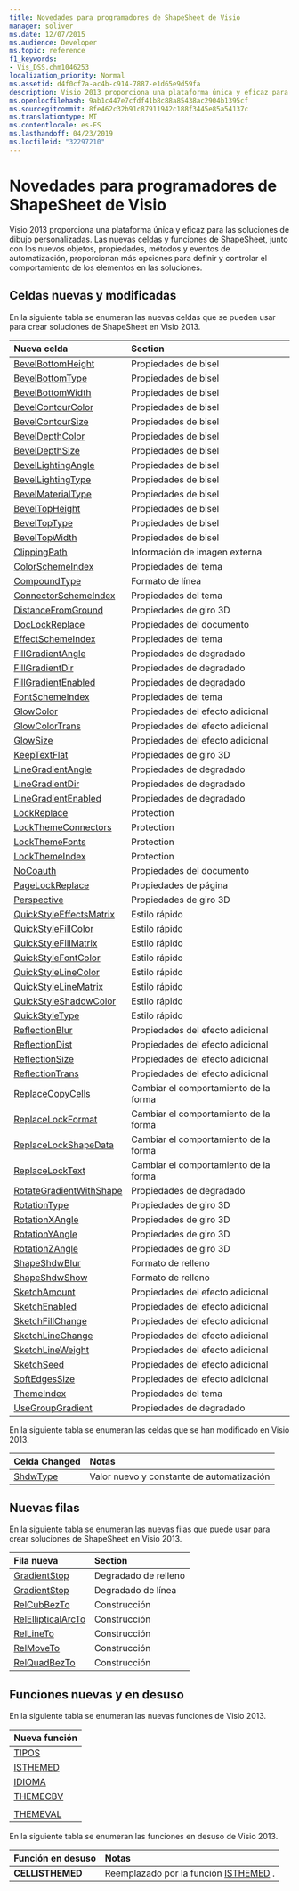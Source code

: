 ```yaml
---
title: Novedades para programadores de ShapeSheet de Visio
manager: soliver
ms.date: 12/07/2015
ms.audience: Developer
ms.topic: reference
f1_keywords:
- Vis_DSS.chm1046253
localization_priority: Normal
ms.assetid: d4f0cf7a-ac4b-c914-7887-e1d65e9d59fa
description: Visio 2013 proporciona una plataforma única y eficaz para las soluciones de dibujo personalizadas. Las nuevas celdas y funciones de ShapeSheet, junto con los nuevos objetos, propiedades, métodos y eventos de automatización, proporcionan más opciones para definir y controlar el comportamiento de los elementos en las soluciones.
ms.openlocfilehash: 9ab1c447e7cfdf41b8c88a85438ac2904b1395cf
ms.sourcegitcommit: 8fe462c32b91c87911942c188f3445e85a54137c
ms.translationtype: MT
ms.contentlocale: es-ES
ms.lasthandoff: 04/23/2019
ms.locfileid: "32297210"
---
```

# <a name="whats-new-for-visio-shapesheet-developers"></a>Novedades para programadores de ShapeSheet de Visio

Visio 2013 proporciona una plataforma única y eficaz para las soluciones de dibujo personalizadas. Las nuevas celdas y funciones de ShapeSheet, junto con los nuevos objetos, propiedades, métodos y eventos de automatización, proporcionan más opciones para definir y controlar el comportamiento de los elementos en las soluciones.
  
## <a name="new-and-changed-cells"></a>Celdas nuevas y modificadas
<a name="vis15_WhatsNew_Cells"> </a>

En la siguiente tabla se enumeran las nuevas celdas que se pueden usar para crear soluciones de ShapeSheet en Visio 2013.
  
|**Nueva celda**|**Section**|
|:-----|:-----|
|[BevelBottomHeight](bevelbottomheight-cell-bevel-properties-section.md) <br/> |Propiedades de bisel  <br/> |
|[BevelBottomType](bevelbottomtype-cell-bevel-properties-section.md) <br/> |Propiedades de bisel  <br/> |
|[BevelBottomWidth](bevelbottomwidth-cell-bevel-properties-section.md) <br/> |Propiedades de bisel  <br/> |
|[BevelContourColor](bevelcontourcolor-cell-bevel-properties-section.md) <br/> |Propiedades de bisel  <br/> |
|[BevelContourSize](bevelcontoursize-cell-bevel-properties-section.md) <br/> |Propiedades de bisel  <br/> |
|[BevelDepthColor](beveldepthcolor-cell-bevel-properties-section.md) <br/> |Propiedades de bisel  <br/> |
|[BevelDepthSize](beveldepthsize-cell-bevel-properties-section.md) <br/> |Propiedades de bisel  <br/> |
|[BevelLightingAngle](bevellightingangle-cell-bevel-properties-section.md) <br/> |Propiedades de bisel  <br/> |
|[BevelLightingType](bevellightingtype-cell-bevel-properties-section.md) <br/> |Propiedades de bisel  <br/> |
|[BevelMaterialType](bevelmaterialtype-cell-bevel-properties-section.md) <br/> |Propiedades de bisel  <br/> |
|[BevelTopHeight](beveltopheight-cell-bevel-properties-section.md) <br/> |Propiedades de bisel  <br/> |
|[BevelTopType](beveltoptype-cell-bevel-properties-section.md) <br/> |Propiedades de bisel  <br/> |
|[BevelTopWidth](beveltopwidth-cell-bevel-properties-section.md) <br/> |Propiedades de bisel  <br/> |
|[ClippingPath](clippingpath-cell-foreign-image-info-section.md) <br/> |Información de imagen externa  <br/> |
|[ColorSchemeIndex](colorschemeindex-cell-theme-properties-section.md) <br/> |Propiedades del tema  <br/> |
|[CompoundType](compoundtype-cell-line-format-section.md) <br/> |Formato de línea  <br/> |
|[ConnectorSchemeIndex](connectorschemeindex-cell-theme-properties-section.md) <br/> |Propiedades del tema  <br/> |
|[DistanceFromGround](distancefromground-cell-3-d-rotation-properties.md) <br/> |Propiedades de giro 3D  <br/> |
|[DocLockReplace](doclockreplace-cell-document-properties-section.md) <br/> |Propiedades del documento  <br/> |
|[EffectSchemeIndex](effectschemeindex-cell-theme-properties-section.md) <br/> |Propiedades del tema  <br/> |
|[FillGradientAngle](fillgradientangle-cell-gradient-properties-section.md) <br/> |Propiedades de degradado  <br/> |
|[FillGradientDir](fillgradientdir-cell-gradient-properties-section.md) <br/> |Propiedades de degradado  <br/> |
|[FillGradientEnabled](fillgradientenabled-cell-gradient-properties-section.md) <br/> |Propiedades de degradado  <br/> |
|[FontSchemeIndex](fontschemeindex-cell-theme-properties-section.md) <br/> |Propiedades del tema  <br/> |
|[GlowColor](glowcolor-cell-additional-effect-properties-section.md) <br/> |Propiedades del efecto adicional  <br/> |
|[GlowColorTrans](glowcolortrans-cell-additional-effect-properties-section.md) <br/> |Propiedades del efecto adicional  <br/> |
|[GlowSize](glowsize-cell-additional-effect-properties-section.md) <br/> |Propiedades del efecto adicional  <br/> |
|[KeepTextFlat](keeptextflat-cell-3-d-rotation-properties-section.md) <br/> |Propiedades de giro 3D  <br/> |
|[LineGradientAngle](linegradientangle-cell-gradient-properties-section.md) <br/> |Propiedades de degradado  <br/> |
|[LineGradientDir](linegradientdir-cell-gradient-properties-section.md) <br/> |Propiedades de degradado  <br/> |
|[LineGradientEnabled](linegradientenabled-cell-gradient-properties-section.md) <br/> |Propiedades de degradado  <br/> |
|[LockReplace](lockreplace-cell-protection-section.md) <br/> |Protection  <br/> |
|[LockThemeConnectors](lockthemeconnectors-cell-protection-section.md) <br/> |Protection  <br/> |
|[LockThemeFonts](lockthemefonts-cell-protection-section.md) <br/> |Protection  <br/> |
|[LockThemeIndex](lockthemeindex-cell-protection-section.md) <br/> |Protection  <br/> |
|[NoCoauth](nocoauth-cell-document-properties-section.md) <br/> |Propiedades del documento  <br/> |
|[PageLockReplace](pagelockreplace-cell-page-properties-section.md) <br/> |Propiedades de página  <br/> |
|[Perspective](perspective-cell-3-d-rotation-properties-section.md) <br/> |Propiedades de giro 3D  <br/> |
|[QuickStyleEffectsMatrix](quickstyleeffectsmatrix-cell-quick-style-section.md) <br/> |Estilo rápido  <br/> |
|[QuickStyleFillColor](quickstylefillcolor-cell-quick-style-section.md) <br/> |Estilo rápido  <br/> |
|[QuickStyleFillMatrix](quickstylefillmatrix-cell-quick-style-section.md) <br/> |Estilo rápido  <br/> |
|[QuickStyleFontColor](quickstylefontcolor-cell-quick-style-section.md) <br/> |Estilo rápido  <br/> |
|[QuickStyleLineColor](quickstylelinecolor-cell-quick-style-section.md) <br/> |Estilo rápido  <br/> |
|[QuickStyleLineMatrix](quickstylelinematrix-cell-quick-style-section.md) <br/> |Estilo rápido  <br/> |
|[QuickStyleShadowColor](quickstyleshadowcolor-cell-quick-style-section.md) <br/> |Estilo rápido  <br/> |
|[QuickStyleType](quickstyletype-cell-quick-style-section.md) <br/> |Estilo rápido  <br/> |
|[ReflectionBlur](reflectionblur-cell-additional-effect-properties-section.md) <br/> |Propiedades del efecto adicional  <br/> |
|[ReflectionDist](reflectiondist-cell-additional-effect-properties-section.md) <br/> |Propiedades del efecto adicional  <br/> |
|[ReflectionSize](reflectionsize-cell-additional-effect-properties-section.md) <br/> |Propiedades del efecto adicional  <br/> |
|[ReflectionTrans](reflectiontrans-cell-additional-effect-properties-section.md) <br/> |Propiedades del efecto adicional  <br/> |
|[ReplaceCopyCells](replacecopycells-cell-change-shape-behavior-section.md) <br/> |Cambiar el comportamiento de la forma  <br/> |
|[ReplaceLockFormat](replacelockformat-cell-change-shape-behavior-section.md) <br/> |Cambiar el comportamiento de la forma  <br/> |
|[ReplaceLockShapeData](replacelockshapedata-cell-change-shape-behavior-section.md) <br/> |Cambiar el comportamiento de la forma  <br/> |
|[ReplaceLockText](replacelocktext-cell-change-shape-behavior-section.md) <br/> |Cambiar el comportamiento de la forma  <br/> |
|[RotateGradientWithShape](rotategradientwithshape-cell-gradient-properties-section.md) <br/> |Propiedades de degradado  <br/> |
|[RotationType](rotationtype-cell-3-d-rotation-properties-section.md) <br/> |Propiedades de giro 3D  <br/> |
|[RotationXAngle](rotationxangle-cell-3-d-rotation-properties-section.md) <br/> |Propiedades de giro 3D  <br/> |
|[RotationYAngle](rotationyangle-cell-3-d-rotation-properties-section.md) <br/> |Propiedades de giro 3D  <br/> |
|[RotationZAngle](rotationzangle-cell-3-d-rotation-properties-section.md) <br/> |Propiedades de giro 3D  <br/> |
|[ShapeShdwBlur](shapeshdwblur-cell-fill-format-section.md) <br/> |Formato de relleno  <br/> |
|[ShapeShdwShow](shapeshdwshow-cell-fill-format-section.md) <br/> |Formato de relleno  <br/> |
|[SketchAmount](sketchamount-cell-additional-effect-properties-section.md) <br/> |Propiedades del efecto adicional  <br/> |
|[SketchEnabled](sketchenabled-cell-additional-effect-properties-section.md) <br/> |Propiedades del efecto adicional  <br/> |
|[SketchFillChange](sketchfillchange-cell-additional-effect-properties-section.md) <br/> |Propiedades del efecto adicional  <br/> |
|[SketchLineChange](sketchlinechange-cell-additional-effect-properties-section.md) <br/> |Propiedades del efecto adicional  <br/> |
|[SketchLineWeight](sketchlineweight-cell-additional-effect-properties-section.md) <br/> |Propiedades del efecto adicional  <br/> |
|[SketchSeed](sketchseed-cell-additional-effect-properties-section.md) <br/> |Propiedades del efecto adicional  <br/> |
|[SoftEdgesSize](softedgessize-cell-additional-effect-properties-section.md) <br/> |Propiedades del efecto adicional  <br/> |
|[ThemeIndex](themeindex-cell-theme-properties-section.md) <br/> |Propiedades del tema  <br/> |
|[UseGroupGradient](usegroupgradient-cell-gradient-properties-section.md) <br/> |Propiedades de degradado  <br/> |
   
En la siguiente tabla se enumeran las celdas que se han modificado en Visio 2013.
  
|**Celda Changed**|**Notas**|
|:-----|:-----|
|[ShdwType](shdwtype-cell-page-properties-section.md) <br/> |Valor nuevo y constante de automatización  <br/> |
   
## <a name="new-rows"></a>Nuevas filas
<a name="vis15_WhatsNew_Rows"> </a>

En la siguiente tabla se enumeran las nuevas filas que puede usar para crear soluciones de ShapeSheet en Visio 2013.
  
|**Fila nueva**|**Section**|
|:-----|:-----|
|[GradientStop](gradient-stop-row-fill-gradient-section.md) <br/> |Degradado de relleno  <br/> |
|[GradientStop](gradient-stop-row-line-gradient-section.md) <br/> |Degradado de línea  <br/> |
|[RelCubBezTo](relcubbezto-row-geometry-section.md) <br/> |Construcción  <br/> |
|[RelEllipticalArcTo](relellipticalarcto-row-geometry-section.md) <br/> |Construcción  <br/> |
|[RelLineTo](rellineto-row-geometry-section.md) <br/> |Construcción  <br/> |
|[RelMoveTo](relmoveto-row-geometry-section.md) <br/> |Construcción  <br/> |
|[RelQuadBezTo](relquadbezto-row-geometry-section.md) <br/> |Construcción  <br/> |
   
## <a name="new-and-deprecated-functions"></a>Funciones nuevas y en desuso
<a name="vis15_WhatsNew_Functions"> </a>

En la siguiente tabla se enumeran las nuevas funciones de Visio 2013.
  
|**Nueva función**|
|:-----|
|[TIPOS](font-function.md) <br/> |
|[ISTHEMED](isthemed-function.md) <br/> |
|[IDIOMA](language-function.md) <br/> |
|[THEMECBV](themecbv-function.md) <br/> |
||
|[THEMEVAL](themeval-function.md) <br/> |
   
En la siguiente tabla se enumeran las funciones en desuso de Visio 2013.
  
|**Función en desuso**|**Notas**|
|:-----|:-----|
|**CELLISTHEMED** <br/> |Reemplazado por la función [ISTHEMED](isthemed-function.md) .  <br/> |
   


